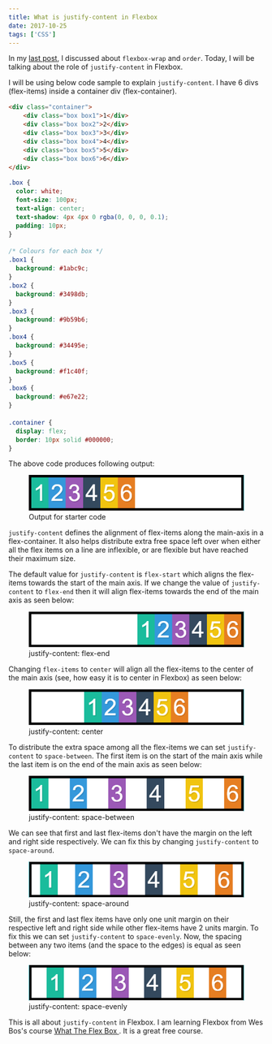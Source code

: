 ```yaml
---
title: What is justify-content in Flexbox
date: 2017-10-25
tags: ['CSS']
---
```


<p class="intro">In my <a href="https://anku.netlify.com/blog/flexbox-wrapping/">last post</a>, I discussed about <code>flexbox-wrap</code> and <code>order</code>. Today, I will be talking about the role of <code>justify-content</code> in Flexbox.</p>

I will be using below code sample to explain `justify-content`. I have 6 divs (flex-items) inside a container div (flex-container).

```html
<div class="container">
    <div class="box box1">1</div>
    <div class="box box2">2</div>
    <div class="box box3">3</div>
    <div class="box box4">4</div>
    <div class="box box5">5</div>
    <div class="box box6">6</div>
</div>
```

```css
.box {
  color: white;
  font-size: 100px;
  text-align: center;
  text-shadow: 4px 4px 0 rgba(0, 0, 0, 0.1);
  padding: 10px;
}

/* Colours for each box */
.box1 {
  background: #1abc9c;
}
.box2 {
  background: #3498db;
}
.box3 {
  background: #9b59b6;
}
.box4 {
  background: #34495e;
}
.box5 {
  background: #f1c40f;
}
.box6 {
  background: #e67e22;
}

.container {
  display: flex;
  border: 10px solid #000000;
}
```

The above code produces following output:

<figure>
  <img src="./justify-content.png" />
  <figcaption>Output for starter code</figcaption>
</figure>

`justify-content` defines the alignment of flex-items along the main-axis in a flex-container. It also helps distribute extra free space left over when either all the flex items on a line are inflexible, or are flexible but have reached their maximum size.

The default value for `justify-content` is `flex-start` which aligns the flex-items towards the start of the main axis. If we change the value of `justify-content` to `flex-end` then it will align flex-items towards the end of the main axis as seen below:

<figure>
  <img src="./justify-content-flex-end.png" />
  <figcaption>justify-content: flex-end</figcaption>
</figure>

Changing `flex-items` to `center` will align all the flex-items to the center of the main axis (see, how easy it is to center in Flexbox) as seen below:

<figure>
  <img src="./justify-content-center.png" />
  <figcaption>justify-content: center</figcaption>
</figure>

To distribute the extra space among all the flex-items we can set `justify-content` to `space-between`. The first item is on the start of the main axis while the last item is on the end of the main axis as seen below:

<figure>
  <img src="./justify-content-space-between.png" />
  <figcaption>justify-content: space-between</figcaption>
</figure>

We can see that first and last flex-items don't have the margin on the left and right side respectively. We can fix this by changing `justify-content` to `space-around`.

<figure>
  <img src="./justify-content-space-around.png" />
  <figcaption>justify-content: space-around</figcaption>
</figure>

Still, the first and last flex items have only one unit margin on their respective left and right side while other flex-items have 2 units margin. To fix this we can set `justify-content` to `space-evenly`. Now, the spacing between any two items (and the space to the edges) is equal as seen below:

<figure>
  <img src="./justify-content-space-evenly.png" />
  <figcaption>justify-content: space-evenly</figcaption>
</figure>

This is all about `justify-content` in Flexbox. I am learning Flexbox from Wes Bos's course <a href="https://flexbox.io" target="_blank" >What The Flex Box </a>. It is a great free course.
